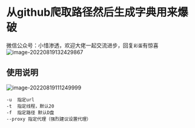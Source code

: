 # 从github爬取路径然后生成字典用来爆破

微信公众号：小惜渗透，欢迎大佬一起交流进步，回复`彩蛋`有惊喜
![image-20220819132429867](https://mc-imgup.oss-cn-beijing.aliyuncs.com/202208191324923.png)

## 使用说明
![image-20220819111249999](https://mc-imgup.oss-cn-beijing.aliyuncs.com/202208191112202.png)

```shell
-u  指定url
-t  指定线程，默认20
-f  指定路径 默认D盘
--proxy 指定代理（强烈建议设置代理）
```

